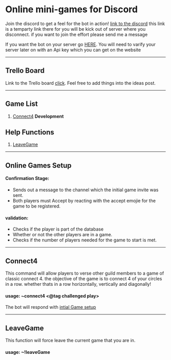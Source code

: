 # Online mini-games for Discord

Join the discord to get a feel for the bot in action!
[link to the discord][discordlink] this link is a temparty link there for you will be kick out of server where you disconnect. if you want to join the effort please send me a message

If you want the bot on your server go [HERE](). You will need to varify your server later on with an Api key which you can get on the website

---
## Trello Board

Link to the Trello board [click](https://trello.com/b/8F6OHh45/connect-4-discord-bot).
Feel free to add things into the ideas post.

---

## Game List

1. [Connect4](#Connect4) **Development**

## Help Functions

1. [LeaveGame](#LeaveGame)
---

## Online Games Setup


   #### Confirmation Stage:
   - Sends out a message to the channel which the initial game invite was sent.
   - Both players must Accept by reacting with the accept emojie for the game to be registered.
   
   #### validation:
   - Checks if the player is part of the database
   - Whether or not the other players are in a game.
   - Checks if the number of players needed for the game to start is met.


---

## Connect4

This command will allow players to verse other guild members to a game of classic connect 4.
the objective of the game is to connect 4 of your circles in a row. whether thats in a row horizontally, vertically and diagonally!

#### usage: ~connect4 <@tag challenged play>

The bot will respond with [intial Game setup](#Online-Games-Setup)

---

## LeaveGame
This function will force leave the current game that you are in.

#### usage: ~!leaveGame

[discordlink]: https://discord.gg/v9fR9zH
